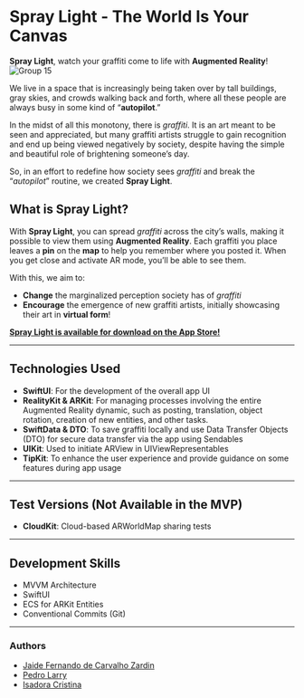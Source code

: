 # Spray Light - The World Is Your Canvas

**Spray Light**, watch your graffiti come to life with **Augmented Reality**!
![Group 15](https://github.com/user-attachments/assets/cb137d95-99d7-4ad9-8c25-8ffd71a8aa03)

We live in a space that is increasingly being taken over by tall buildings, gray skies, and crowds walking back and forth, where all these people are always busy in some kind of “**autopilot**.”

In the midst of all this monotony, there is _graffiti_. It is an art meant to be seen and appreciated, but many graffiti artists struggle to gain recognition and end up being viewed negatively by society, despite having the simple and beautiful role of brightening someone’s day.

So, in an effort to redefine how society sees _graffiti_ and break the “_autopilot_” routine, we created **Spray Light**.

## What is Spray Light?

With **Spray Light**, you can spread _graffiti_ across the city’s walls, making it possible to view them using **Augmented Reality**. Each graffiti you place leaves a **pin** on the **map** to help you remember where you posted it. When you get close and activate AR mode, you’ll be able to see them.

With this, we aim to:
- **Change** the marginalized perception society has of _graffiti_ 
- **Encourage** the emergence of new graffiti artists, initially showcasing their art in **virtual form**!

[**Spray Light is available for download on the App Store!**](https://apps.apple.com/br/app/spray-light/id6737986180)

---

## Technologies Used

- **SwiftUI**: For the development of the overall app UI
- **RealityKit & ARKit**: For managing processes involving the entire Augmented Reality dynamic, such as posting, translation, object rotation, creation of new entities, and other tasks.
- **SwiftData & DTO**: To save graffiti locally and use Data Transfer Objects (DTO) for secure data transfer via the app using Sendables
- **UIKit**: Used to initiate ARView in UIViewRepresentables
- **TipKit**: To enhance the user experience and provide guidance on some features during app usage
---
## Test Versions (Not Available in the MVP)

- **CloudKit**: Cloud-based ARWorldMap sharing tests

---

## Development Skills

- MVVM Architecture
- SwiftUI
- ECS for ARKit Entities
- Conventional Commits (Git)

---

### Authors

- [Jaide Fernando de Carvalho Zardin](https://github.com/JaideZrdn)
- [Pedro Larry](https://github.com/larry4us)
- [Isadora Cristina](https://www.linkedin.com/in/isadora-cristina-farias-bastos-9a992b219/)
